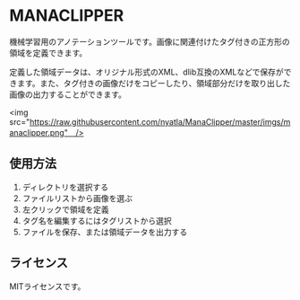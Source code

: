 # MANACLIPPER

機械学習用のアノテーションツールです。画像に関連付けたタグ付きの正方形の領域を定義できます。

定義した領域データは、オリジナル形式のXML、dlib互換のXMLなどで保存ができます。また、タグ付きの画像だけをコピーしたり、領域部分だけを取り出した画像の出力することができます。

<img src="https://raw.githubusercontent.com/nyatla/ManaClipper/master/imgs/manaclipper.png"　/>

## 使用方法

1. ディレクトリを選択する
2. ファイルリストから画像を選ぶ
3. 左クリックで領域を定義
4. タグ名を編集するにはタグリストから選択
5. ファイルを保存、または領域データを出力する



## ライセンス

MITライセンスです。
